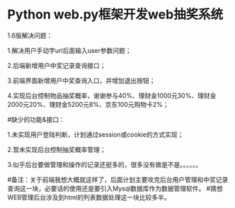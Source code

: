 ﻿
# Python web.py框架开发web抽奖系统


1.6版解决问题：

1.解决用户手动字url后面输入user参数问题；

2.后端新增用户中奖记录查询接口；

3.前端界面新增用户中奖查询入口，并增加退出按钮；

4.实现后台控制物品抽奖概率，谢谢参与40%、理财金1000元30%、理财金2000元20%、理财金5200元8%、京东100元购物卡2%；



#缺少的功能&接口：

1.未实现用户登陆判断，计划通过session或cookie的方式实现；

2.暂未实现后台控制抽奖概率管理；

3.似乎后台要做管理和操作的记录还挺多的，很多没有做是不是。。。。。。


#备注：关于前端我想大概就这样了，后面计划主要攻克后台用户管理和中奖记录查询这一块，必要话的使用还是要引入Mysql数据库作为数据管理软件。
#猜想WEB管理后台涉及到html的列表数据处理这一块比较多半。
